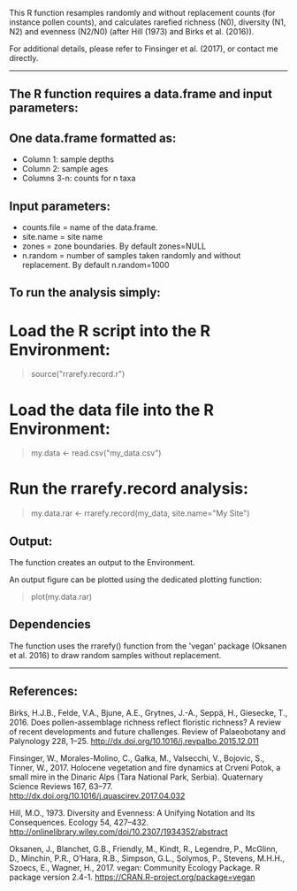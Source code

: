 This R function resamples randomly and without replacement counts (for instance pollen counts), and calculates rarefied richness (N0), diversity (N1, N2) and evenness (N2/N0) (after Hill (1973) and Birks et al. (2016)).

For additional details, please refer to Finsinger et al. (2017), or contact me directly.

----------------------------------------------------------------------------------------
The R function requires a data.frame and input parameters:
---
One data.frame formatted as:
--
  - Column 1: sample depths
  - Column 2: sample ages
  - Columns 3-n: counts for n taxa

Input parameters:
--
  - counts.file = name of the data.frame.
  - site.name = site name
  - zones = zone boundaries. By default zones=NULL
  - n.random = number of samples taken randomly and without replacement. By default n.random=1000

To run the analysis simply:
--
  # Load the R script into the R Environment:
  > source("rrarefy.record.r")
  
  # Load the data file into the R Environment:
  > my.data <- read.csv("my_data.csv")
  
  # Run the rrarefy.record analysis:
  > my.data.rar <- rrarefy.record(my_data, site.name="My Site")


Output:
---
The function creates an output to the Environment.

An output figure can be plotted using the dedicated plotting function:
  > plot(my.data.rar)


Dependencies
---
The function uses the rrarefy() function from the 'vegan' package (Oksanen et al. 2016) to draw random samples without replacement.

----------------------------------------------------------------------------------------
References:
---
Birks, H.J.B., Felde, V.A., Bjune, A.E., Grytnes, J.-A., Seppä, H., Giesecke, T., 2016. Does pollen-assemblage richness reflect floristic richness? A review of recent developments and future challenges. Review of Palaeobotany and Palynology 228, 1–25. http://dx.doi.org/10.1016/j.revpalbo.2015.12.011

Finsinger, W., Morales-Molino, C., Gałka, M., Valsecchi, V., Bojovic, S., Tinner, W., 2017. Holocene vegetation and fire dynamics at Crveni Potok, a small mire in the Dinaric Alps (Tara National Park, Serbia). Quaternary Science Reviews 167, 63–77. http://dx.doi.org/10.1016/j.quascirev.2017.04.032

Hill, M.O., 1973. Diversity and Evenness: A Unifying Notation and Its Consequences. Ecology 54, 427–432. http://onlinelibrary.wiley.com/doi/10.2307/1934352/abstract

Oksanen, J., Blanchet, G.B., Friendly, M., Kindt, R., Legendre, P., McGlinn, D., Minchin, P.R., O’Hara, R.B., Simpson, G.L., Solymos, P., Stevens, M.H.H., Szoecs, E., Wagner, H., 2017. vegan: Community Ecology Package. R package version 2.4-1. https://CRAN.R-project.org/package=vegan
